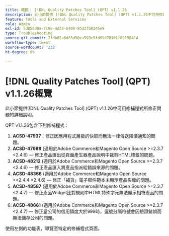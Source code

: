 ```yaml
---
title: 概觀： [!DNL Quality Patches Tool] (QPT) v1.1.26
description: 此小節提供 [!DNL Quality Patches Tool] (QPT) v1.1.26中可用修補程式所修正問題的詳細說明。
feature: Tools and External Services
role: Admin
exl-id: 5d050d0a-7c9e-4d38-b408-95d2fb8246e9
type: Troubleshooting
source-git-commit: 7fdb02a6d89d50ea593c5fd99d78101f89198424
workflow-type: tm+mt
source-wordcount: '232'
ht-degree: 0%

---
```


# [!DNL Quality Patches Tool] (QPT) v1.1.26概覽

此小節提供[!DNL Quality Patches Tool] (QPT) v1.1.26中可用修補程式所修正問題的詳細說明。

QPT v1.1.26包含下列修補程式：

1. **ACSD-47937**：修正因應用程式層級的快取而無法一律傳送降價通知的問題。
1. **ACSD-47988** (適用於Adobe Commerce和Magento Open Source >=2.3.7 &lt;2.4.6) — 修正產品匯出從頁面產生器產品說明中裁剪HTML標籤的問題。
1. **ACSD-48212** (適用於Adobe Commerce和Magento Open Source >=2.3.7 &lt;2.4.6) — 修正產品匯入將產品指派給錯誤來源的問題。
1. **ACSD-48366** (適用於Adobe Commerce和Magento Open Source >=2.4.4 &lt;2.4.6) — 修正「補貨」電子郵件範本未顯示產品影像的問題。
1. **ACSD-48587** (適用於Adobe Commerce和Magento Open Source >=2.3.7 &lt;2.4.7) — 修正產品Widget比對規則中HTML特殊字元無法顯示相符產品的問題。
1. **ACSD-48661** (適用於Adobe Commerce和Magento Open Source >=2.3.7 &lt;2.4.7) — 修正當公司的信用額度大於999時，逗號分隔符號會因驗證錯誤而無法儲存公司的問題。

使用左側的功能表，導覽至特定的修補程式頁面。
